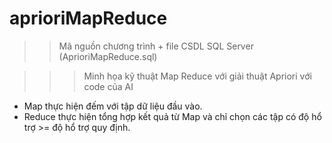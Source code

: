# aprioriMapReduce

>> Mã nguồn chương trình + file CSDL SQL Server (AprioriMapReduce.sql)
 
>>> Minh họa kỹ thuật Map Reduce với giải thuật Apriori với code của AI
+ Map thực hiện đếm với tập dữ liệu đầu vào.
+ Reduce thực hiện tổng hợp kết quả từ Map và chỉ chọn các tập có độ hổ trợ >= độ hổ trợ quy định.

